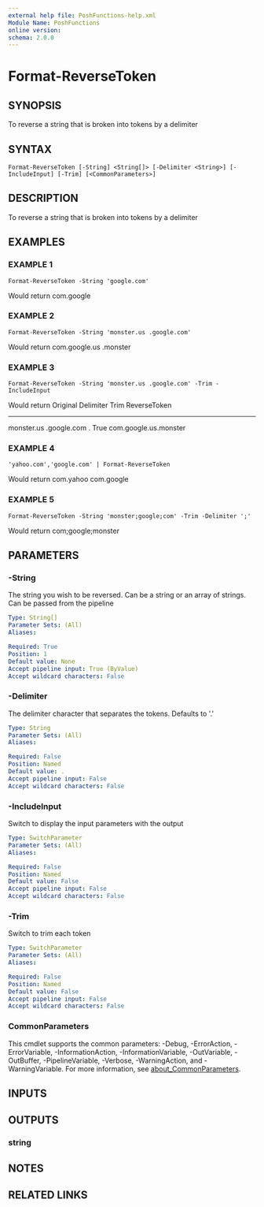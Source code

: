 ```yaml
---
external help file: PoshFunctions-help.xml
Module Name: PoshFunctions
online version:
schema: 2.0.0
---
```


# Format-ReverseToken

## SYNOPSIS
To reverse a string that is broken into tokens by a delimiter

## SYNTAX

```
Format-ReverseToken [-String] <String[]> [-Delimiter <String>] [-IncludeInput] [-Trim] [<CommonParameters>]
```

## DESCRIPTION
To reverse a string that is broken into tokens by a delimiter

## EXAMPLES

### EXAMPLE 1
```
Format-ReverseToken -String 'google.com'
```

Would return
com.google

### EXAMPLE 2
```
Format-ReverseToken -String 'monster.us .google.com'
```

Would return
com.google.us .monster

### EXAMPLE 3
```
Format-ReverseToken -String 'monster.us .google.com' -Trim -IncludeInput
```

Would return
Original               Delimiter Trim ReverseToken
--------               --------- ---- ------------
monster.us .google.com . 
True com.google.us.monster

### EXAMPLE 4
```
'yahoo.com','google.com' | Format-ReverseToken
```

Would return
com.yahoo
com.google

### EXAMPLE 5
```
Format-ReverseToken -String 'monster;google;com' -Trim -Delimiter ';'
```

Would return
com;google;monster

## PARAMETERS

### -String
The string you wish to be reversed.
Can be a string or an array of strings.
Can be passed from the pipeline

```yaml
Type: String[]
Parameter Sets: (All)
Aliases:

Required: True
Position: 1
Default value: None
Accept pipeline input: True (ByValue)
Accept wildcard characters: False
```

### -Delimiter
The delimiter character that separates the tokens.
Defaults to '.'

```yaml
Type: String
Parameter Sets: (All)
Aliases:

Required: False
Position: Named
Default value: .
Accept pipeline input: False
Accept wildcard characters: False
```

### -IncludeInput
Switch to display the input parameters with the output

```yaml
Type: SwitchParameter
Parameter Sets: (All)
Aliases:

Required: False
Position: Named
Default value: False
Accept pipeline input: False
Accept wildcard characters: False
```

### -Trim
Switch to trim each token

```yaml
Type: SwitchParameter
Parameter Sets: (All)
Aliases:

Required: False
Position: Named
Default value: False
Accept pipeline input: False
Accept wildcard characters: False
```

### CommonParameters
This cmdlet supports the common parameters: -Debug, -ErrorAction, -ErrorVariable, -InformationAction, -InformationVariable, -OutVariable, -OutBuffer, -PipelineVariable, -Verbose, -WarningAction, and -WarningVariable. For more information, see [about_CommonParameters](http://go.microsoft.com/fwlink/?LinkID=113216).

## INPUTS

## OUTPUTS

### string
## NOTES

## RELATED LINKS
